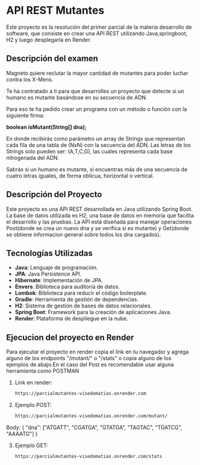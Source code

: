 # API REST Mutantes

Este proyecto es la resolución del primer parcial de la materia desarrollo de software, que consiste en crear una API REST utilizando Java,springboot, H2 y luego desplegarla en Render.

## Descripción del examen
Magneto quiere reclutar la mayor cantidad de mutantes para poder luchar contra los X-Mens.

Te ha contratado a ti para que desarrolles un proyecto que detecte si un humano es mutante basándose en su secuencia de ADN.

Para eso te ha pedido crear un programa con un método o función con la siguiente firma:

**boolean isMutant(String[] dna);**

En donde recibirás como parámetro un array de Strings que representan cada fila de una tabla de (NxN) con la secuencia del ADN. Las letras de los Strings solo pueden ser: (A,T,C,G), las cuales representa cada base nitrogenada del ADN.

Sabrás si un humano es mutante, si encuentras más de una secuencia de cuatro letras iguales, de forma oblicua, horizontal o vertical.

## Descripción del Proyecto

Este proyecto es una API REST desarrollada en Java utilizando Spring Boot. La base de datos utilizada es H2, una base de datos en memoria que facilita el desarrollo y las pruebas. La API está diseñada para manejar operaciones Post(donde se crea un nuevo dna y se verifica si es mutante) y Get(donde se obtiene informacion general sobre todos los dna cargados).

## Tecnologías Utilizadas

- **Java**: Lenguaje de programación.
- **JPA**: Java Persistence API.
- **Hibernate**: Implementación de JPA.
- **Envers**: Biblioteca para auditoría de datos.
- **Lombok**: Biblioteca para reducir el código boilerplate.
- **Gradle**: Herramienta de gestión de dependencias.
- **H2**: Sistema de gestión de bases de datos relacionales.
- **Spring Boot**: Framework para la creación de aplicaciones Java.
- **Render**: Plataforma de despliegue en la nube.


## Ejecucion del proyecto en Render
Para ejecutar el proyecto en render copia el link en tu navegador y agrega alguno de los endpoints "/mutant/" o "/stats" o copia alguno de los ejemplos de abajo.En el caso del Post es recomendable usar alguna herramienta como POSTMAN
1. Link en render:

   ```bash
   https://parcialmutantes-visedomatias.onrender.com
2. Ejemplo POST:
   ```bash
   https://parcialmutantes-visedomatias.onrender.com/mutant/

 Body:
  { 
        "dna": ["ATGATT",
                "CGATGA",
                "GTATGA",
                "TAGTAC",
                "TGATCG",
                "AAAATG"] 
 }
 
   
3. Ejemplo GET:
    ```bash
   https://parcialmutantes-visedomatias.onrender.com/stats
   



